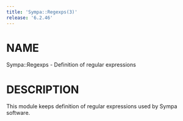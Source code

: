 ```yaml
---
title: 'Sympa::Regexps(3)'
release: '6.2.46'
---
```


# NAME

Sympa::Regexps - Definition of regular expressions

# DESCRIPTION

This module keeps definition of regular expressions used by Sympa software.
